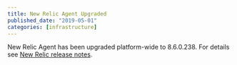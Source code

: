 ```yaml
---
title: New Relic Agent Upgraded
published_date: "2019-05-01"
categories: [infrastructure]
---
```

New Relic Agent has been upgraded platform-wide to 8.6.0.238. For details see [New Relic release notes](https://docs.newrelic.com/docs/release-notes/agent-release-notes/php-release-notes).
